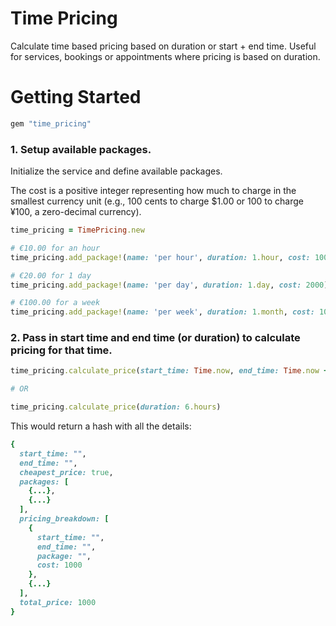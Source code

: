 # Time Pricing

Calculate time based pricing based on duration or start + end time. Useful for services, bookings or appointments where pricing is based on duration. 

# Getting Started

```ruby
gem "time_pricing"
```

### 1. Setup available packages.

Initialize the service and define available packages. 

The cost is a positive integer representing how much to charge in the smallest currency unit (e.g., 100 cents to charge $1.00 or 100 to charge ¥100, a zero-decimal currency).

``` ruby
time_pricing = TimePricing.new

# €10.00 for an hour
time_pricing.add_package!(name: 'per hour', duration: 1.hour, cost: 1000)

# €20.00 for 1 day
time_pricing.add_package!(name: 'per day', duration: 1.day, cost: 2000)

# €100.00 for a week
time_pricing.add_package!(name: 'per week', duration: 1.month, cost: 100000)
```

### 2. Pass in start time and end time (or duration) to calculate pricing for that time. 

``` ruby
time_pricing.calculate_price(start_time: Time.now, end_time: Time.now + 6.hours)

# OR

time_pricing.calculate_price(duration: 6.hours)
```

This would return a hash with all the details:

``` ruby
{
  start_time: "",
  end_time: "",
  cheapest_price: true,
  packages: [
    {...},
    {...}
  ],
  pricing_breakdown: [
    {
      start_time: "",
      end_time: "",
      package: "",
      cost: 1000
    },
    {...} 
  ],
  total_price: 1000
}
```


